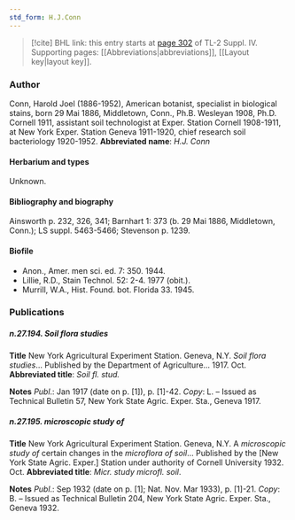 ```yaml
---
std_form: H.J.Conn
---
```


> [!cite] BHL link: this entry starts at [page 302](https://www.biodiversitylibrary.org/page/33265979) of TL-2 Suppl. IV.
> Supporting pages: [[Abbreviations|abbreviations]], [[Layout key|layout key]].

### Author

Conn, Harold Joel (1886-1952), American botanist, specialist in biological stains, born 29 Mai 1886, Middletown, Conn., Ph.B. Wesleyan 1908, Ph.D. Cornell 1911, assistant soil technologist at Exper. Station Cornell 1908-1911, at New York Exper. Station Geneva 1911-1920, chief research soil bacteriology 1920-1952. 
**Abbreviated name**: *H.J. Conn*

#### Herbarium and types

Unknown.

#### Bibliography and biography

Ainsworth p. 232, 326, 341; Barnhart 1: 373 (b. 29 Mai 1886, Middletown, Conn.); LS suppl. 5463-5466; Stevenson p. 1239.

#### Biofile

- Anon., Amer. men sci. ed. 7: 350. 1944.
- Lillie, R.D., Stain Technol. 52: 2-4. 1977 (obit.).
- Murrill, W.A., Hist. Found. bot. Florida 33. 1945.

### Publications

##### n.27.194. Soil flora studies

**Title**
New York Agricultural Experiment Station. Geneva, N.Y. *Soil flora studies*... Published by the Department of Agriculture... 1917. Oct.
**Abbreviated title**: *Soil fl. stud.*

**Notes**
*Publ*.: Jan 1917 (date on p. \[1\]), p. \[1\]-42. *Copy*: L. – Issued as Technical Bulletin 57, New York State Agric. Exper. Sta., Geneva 1917.

##### n.27.195. microscopic study of

**Title**
New York Agricultural Experiment Station. Geneva, N.Y. A *microscopic study of* certain changes in the *microflora of soil*... Published by the \[New York State Agric. Exper.\] Station under authority of Cornell University 1932. Oct.
**Abbreviated title**: *Micr. study microfl. soil*.

**Notes**
*Publ*.: Sep 1932 (date on p. \[1\]; Nat. Nov. Mar 1933), p. \[1\]-21. *Copy*: B. – Issued as Technical Bulletin 204, New York State Agric. Exper. Sta., Geneva 1932.

